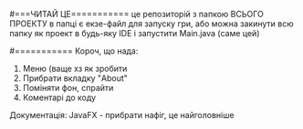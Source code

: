 #===ЧИТАЙ ЦЕ===========
це репозиторій з папкою ВСЬОГО ПРОЕКТУ
в папці є екзе-файл для запуску гри, або можна закинути всю папку як проект
в будь-яку IDE і запустити Main.java (саме цей)

#===========
Короч, що нада:
1. Меню (ваще хз як зробити
2. Прибрати вкладку "About"
3. Поміняти фон, спрайти
4. Коментарі до коду

Документація: 
JavaFX - прибрати нафіг, це найголовніше

